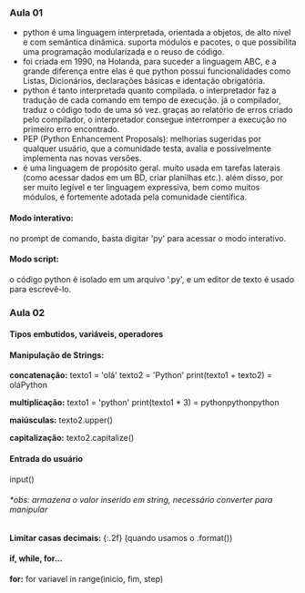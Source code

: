 ### Aula 01
- python é uma linguagem interpretada, orientada a objetos, de alto nível e com semântica dinâmica. suporta módulos e pacotes, o que possibilita uma programação modularizada e o reuso de código.
- foi criada em 1990, na Holanda, para suceder a linguagem ABC, e a grande diferença entre elas é que python possui funcionalidades como Listas, Dicionários, declarações básicas e identação obrigatória.
- python é tanto interpretada quanto compilada. o interpretador faz a tradução de cada comando em tempo de execução. já o compilador, traduz o código todo de uma só vez. graças ao relatório de erros criado pelo compilador, o interpretador consegue interromper a execução no primeiro erro encontrado.
- PEP (Python Enhancement Proposals): melhorias sugeridas por qualquer usuário, que a comunidade testa, avalia e possivelmente implementa nas novas versões.
- é uma linguagem de propósito geral. muito usada em tarefas laterais (como acessar dados em um BD, criar planilhas etc.). além disso, por ser muito legível e ter linguagem expressiva, bem como muitos módulos, é fortemente adotada pela comunidade científica.

#### Modo interativo:
no prompt de comando, basta digitar 'py' para acessar o modo interativo.
#### Modo script: 
o código python é isolado em um arquivo '.py', e um editor de texto é usado para escrevê-lo.

### Aula 02
#### Tipos embutidos, variáveis, operadores
#### Manipulação de Strings:
**concatenação:**
texto1 = 'olá'
texto2 = 'Python'
print(texto1 + texto2) = oláPython

**multiplicação:**
texto1 = 'python'
print(texto1 * 3) = pythonpythonpython

**maiúsculas:**
texto2.upper()

**capitalização:**
texto2.capitalize()

#### Entrada do usuário
input() 
###### *obs: armazena o valor inserido em string, necessário converter para manipular
**Limitar casas decimais:** {:.2f} (quando usamos o .format())

#### if, while, for...
**for:**  for variavel in range(inicio, fim, step)
